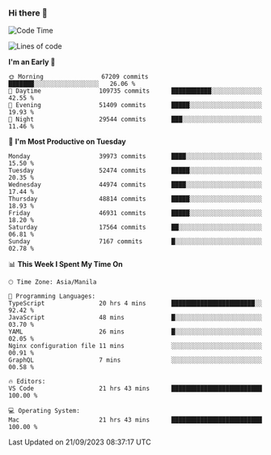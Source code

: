 ### Hi there 👋

<!--START_SECTION:waka-->
![Code Time](http://img.shields.io/badge/Code%20Time-4%2C356%20hrs%2020%20mins-blue)

![Lines of code](https://img.shields.io/badge/From%20Hello%20World%20I%27ve%20Written-103.4%20million%20lines%20of%20code-blue)

**I'm an Early 🐤** 

```text
🌞 Morning                67209 commits       ███████░░░░░░░░░░░░░░░░░░   26.06 % 
🌆 Daytime                109735 commits      ███████████░░░░░░░░░░░░░░   42.55 % 
🌃 Evening                51409 commits       █████░░░░░░░░░░░░░░░░░░░░   19.93 % 
🌙 Night                  29544 commits       ███░░░░░░░░░░░░░░░░░░░░░░   11.46 % 
```
📅 **I'm Most Productive on Tuesday** 

```text
Monday                   39973 commits       ████░░░░░░░░░░░░░░░░░░░░░   15.50 % 
Tuesday                  52474 commits       █████░░░░░░░░░░░░░░░░░░░░   20.35 % 
Wednesday                44974 commits       ████░░░░░░░░░░░░░░░░░░░░░   17.44 % 
Thursday                 48814 commits       █████░░░░░░░░░░░░░░░░░░░░   18.93 % 
Friday                   46931 commits       █████░░░░░░░░░░░░░░░░░░░░   18.20 % 
Saturday                 17564 commits       ██░░░░░░░░░░░░░░░░░░░░░░░   06.81 % 
Sunday                   7167 commits        █░░░░░░░░░░░░░░░░░░░░░░░░   02.78 % 
```


📊 **This Week I Spent My Time On** 

```text
🕑︎ Time Zone: Asia/Manila

💬 Programming Languages: 
TypeScript               20 hrs 4 mins       ███████████████████████░░   92.42 % 
JavaScript               48 mins             █░░░░░░░░░░░░░░░░░░░░░░░░   03.70 % 
YAML                     26 mins             █░░░░░░░░░░░░░░░░░░░░░░░░   02.05 % 
Nginx configuration file 11 mins             ░░░░░░░░░░░░░░░░░░░░░░░░░   00.91 % 
GraphQL                  7 mins              ░░░░░░░░░░░░░░░░░░░░░░░░░   00.58 % 

🔥 Editors: 
VS Code                  21 hrs 43 mins      █████████████████████████   100.00 % 

💻 Operating System: 
Mac                      21 hrs 43 mins      █████████████████████████   100.00 % 
```


 Last Updated on 21/09/2023 08:37:17 UTC
<!--END_SECTION:waka-->


<!--
**rad182/rad182** is a ✨ _special_ ✨ repository because its `README.md` (this file) appears on your GitHub profile.

Here are some ideas to get you started:

- 🔭 I’m currently working on ...
- 🌱 I’m currently learning ...
- 👯 I’m looking to collaborate on ...
- 🤔 I’m looking for help with ...
- 💬 Ask me about ...
- 📫 How to reach me: ...
- 😄 Pronouns: ...
- ⚡ Fun fact: ...
-->
